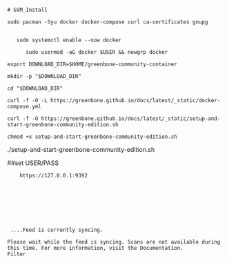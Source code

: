     # GVM_Install

    sudo pacman -Syu docker docker-compose curl ca-certificates gnupg
  
  
       sudo systemctl enable --now docker
 
          sudo usermod -aG docker $USER && newgrp docker
   
    export DOWNLOAD_DIR=$HOME/greenbone-community-container

    mkdir -p "$DOWNLOAD_DIR"

    cd "$DOWNLOAD_DIR"

    curl -f -O -L https://greenbone.github.io/docs/latest/_static/docker-compose.yml
    
    curl -f -O https://greenbone.github.io/docs/latest/_static/setup-and-start-greenbone-community-edition.sh
    
    chmod +x setup-and-start-greenbone-community-edition.sh

 ./setup-and-start-greenbone-community-edition.sh

   ##set USER/PASS

        https://127.0.0.1:9392

     
   
     
     
     
     
     
     ....Feed is currently syncing.

    Please wait while the feed is syncing. Scans are not available during this time. For more information, visit the Documentation.
    Filter
 
